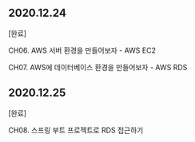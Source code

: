 ## 2020.12.24
[완료]

CH06. AWS 서버 환경을 만들어보자 - AWS EC2

CH07. AWS에 데이터베이스 환경을 만들어보자 - AWS RDS

## 2020.12.25
[완료]

CH08. 스프링 부트 프로젝트로 RDS 접근하기

